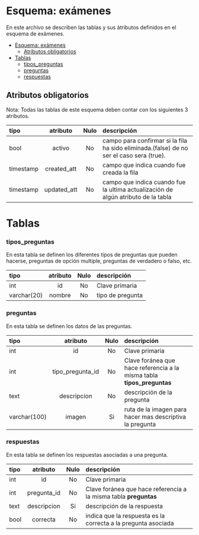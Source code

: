 # Esquema: exámenes

En este archivo se describen las tablas y sus átributos definidos en el esquema de exámenes.

- [Esquema: exámenes](#esquema-exámenes)
  - [Atributos obligatorios](#atributos-obligatorios)
- [Tablas](#tablas)
    - [tipos_preguntas](#tipos_preguntas)
    - [preguntas](#preguntas)
    - [respuestas](#respuestas)

## Atributos obligatorios

Nota: Todas las tablas de este esquema deben contar con los siguientes 3 atributos.

| tipo      |  atributo   | Nulo | descripción                                                                              |
| :-------- | :---------: | :--: | :--------------------------------------------------------------------------------------- |
| bool      |   activo    |  No  | campo para confirmar si la fila ha sido eliminada.(false) de no ser el caso sera (true). |
| timestamp | created_att |  No  | campo que indica cuando fue creada la fila                                               |
| timestamp | updated_att |  No  | campo que indica cuando fue la ultima actualización de algún atributo de la tabla        |

# Tablas

### tipos_preguntas

En esta tabla se definen los diferentes tipos de preguntas que pueden hacerse, preguntas de opción multiple, preguntas de verdadero o falso, etc.

| tipo        | atributo | Nulo | descripción      |
| :---------- | :------: | :--: | :--------------- |
| int         |    id    |  No  | Clave primaria   |
| varchar(20) |  nombre  |  No  | tipo de pregunta |

### preguntas

En esta tabla se definen los datos de las preguntas.

| tipo         |     atributo     | Nulo | descripción                                                            |
| :----------- | :--------------: | :--: | :--------------------------------------------------------------------- |
| int          |        id        |  No  | Clave primaria                                                         |
| int          | tipo_pregunta_id |  No  | Clave foránea que hace referencia a la misma tabla **tipos_preguntas** |
| text         |   descripcion    |  No  | descripción de la pregunta                                             |
| varchar(100) |      imagen      |  Si  | ruta de la imagen para hacer mas descriptiva la pregunta               |

### respuestas

En esta tabla se definen los respuestas asociadas a una pregunta.

| tipo |  atributo   | Nulo | descripción                                                      |
| :--- | :---------: | :--: | :--------------------------------------------------------------- |
| int  |     id      |  No  | Clave primaria                                                   |
| int  | pregunta_id |  No  | Clave foránea que hace referencia a la misma tabla **preguntas** |
| text | descripcion |  Si  | descripción de la respuesta                                      |
| bool |  correcta   |  No  | indica que la respuesta es la correcta a la pregunta asociada    |
